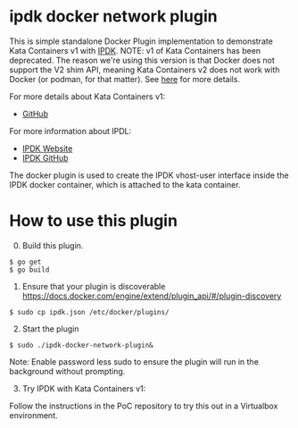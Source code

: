 # ipdk docker network plugin

This is simple standalone Docker Plugin implementation to demonstrate Kata
Containers v1 with [IPDK](https://ipdk.io). NOTE: v1 of Kata Containers has
been deprecated. The reason we're using this version is that Docker does not
support the V2 shim API, meaning Kata Containers v2 does not work with Docker
(or podman, for that matter). See [here](https://github.com/kata-containers/kata-containers/issues/722)
for more details.

For more details about Kata Containers v1:
* [GitHub](https://github.com/kata-containers/kata-containers/tree/1.x-eol)

For more information about IPDL:
* [IPDK Website](https://ipdk.io)
* [IPDK GitHub](https://github.com/ipdk-io/ipdk)

The docker plugin is used to create the IPDK vhost-user interface inside the IPDK
docker container, which is attached to the kata container.

# How to use this plugin

0. Build this plugin. 

```
$ go get
$ go build
```

1. Ensure that your plugin is discoverable https://docs.docker.com/engine/extend/plugin_api/#/plugin-discovery

```
$ sudo cp ipdk.json /etc/docker/plugins/
```

2. Start the plugin

```
$ sudo ./ipdk-docker-network-plugin&
```
        
Note: Enable password less sudo to ensure the plugin will run in the background without prompting.

3. Try IPDK with Kata Containers v1:

Follow the instructions in the PoC repository to try this out in a Virtualbox
environment.
